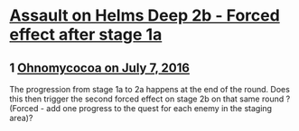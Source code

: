 # [Assault on Helms Deep 2b - Forced effect after stage 1a](https://community.fantasyflightgames.com/topic/224489-assault-on-helms-deep-2b-forced-effect-after-stage-1a/)

## 1 [Ohnomycocoa on July 7, 2016](https://community.fantasyflightgames.com/topic/224489-assault-on-helms-deep-2b-forced-effect-after-stage-1a/?do=findComment&comment=2300044)

The progression from stage 1a to 2a happens at the end of the round. Does this then trigger the second forced effect on stage 2b on that same round ? (Forced - add one progress to the quest for each enemy in the staging area)?

